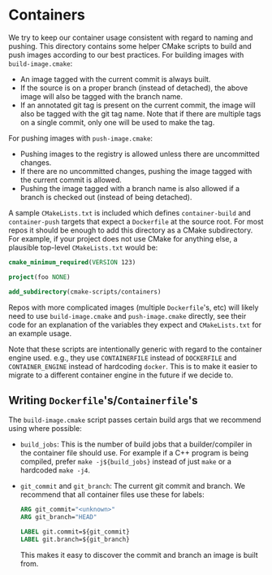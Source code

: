 Containers
==========
We try to keep our container usage consistent with regard to naming and
pushing. This directory contains some helper CMake scripts to build and push
images according to our best practices. For building images with
`build-image.cmake`:
- An image tagged with the current commit is always built.
- If the source is on a proper branch (instead of detached), the above image
  will also be tagged with the branch name.
- If an annotated git tag is present on the current commit, the image will also
  be tagged with the git tag name. Note that if there are multiple tags on a
  single commit, only one will be used to make the tag.

For pushing images with `push-image.cmake`:
- Pushing images to the registry is allowed unless there are uncommitted
  changes.
- If there are no uncommitted changes, pushing the image tagged with the current
  commit is allowed.
- Pushing the image tagged with a branch name is also allowed if a branch is
  checked out (instead of being detached).

A sample `CMakeLists.txt` is included which defines `container-build` and
`container-push` targets that expect a `Dockerfile` at the source root. For most
repos it should be enough to add this directory as a CMake subdirectory. For
example, if your project does not use CMake for anything else, a plausible
top-level `CMakeLists.txt` would be:
```cmake
cmake_minimum_required(VERSION 123)

project(foo NONE)

add_subdirectory(cmake-scripts/containers)
```

Repos with more complicated images (multiple `Dockerfile`'s, etc) will likely
need to use `build-image.cmake` and `push-image.cmake` directly, see their code
for an explanation of the variables they expect and `CMakeLists.txt` for an
example usage.

Note that these scripts are intentionally generic with regard to the container
engine used. e.g., they use `CONTAINERFILE` instead of `DOCKERFILE` and
`CONTAINER_ENGINE` instead of hardcoding `docker`. This is to make it easier to
migrate to a different container engine in the future if we decide to.

## Writing `Dockerfile`'s/`Containerfile`'s
The `build-image.cmake` script passes certain build args that we recommend using
where possible:
- `build_jobs`: This is the number of build jobs that a builder/compiler in the
  container file should use. For example if a C++ program is being compiled,
  prefer `make -j${build_jobs}` instead of just `make` or a hardcoded `make -j4`.
- `git_commit` and `git_branch`: The current git commit and branch. We recommend
  that all container files use these for labels:
  ```Dockerfile
  ARG git_commit="<unknown>"
  ARG git_branch="HEAD"

  LABEL git.commit=${git_commit}
  LABEL git.branch=${git_branch}
  ```

  This makes it easy to discover the commit and branch an image is built from.
